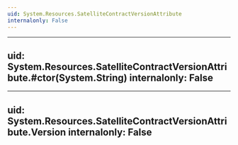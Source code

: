 ```yaml
---
uid: System.Resources.SatelliteContractVersionAttribute
internalonly: False
---
```


---
uid: System.Resources.SatelliteContractVersionAttribute.#ctor(System.String)
internalonly: False
---

---
uid: System.Resources.SatelliteContractVersionAttribute.Version
internalonly: False
---
